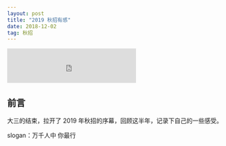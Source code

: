 ```yaml
---
layout: post
title: "2019 秋招有感"
date: 2018-12-02
tag: 秋招
--- 
```


<iframe src="https://open.spotify.com/embed/track/57sk9X1fPLXRfkw74XNrmK" width="300" height="80" frameborder="0" allowtransparency="true" allow="encrypted-media"></iframe>

## 前言

大三的结束，拉开了 2019 年秋招的序幕，回顾这半年，记录下自己的一些感受。

slogan：万千人中
          你最行